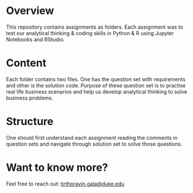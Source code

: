 # Overview
This repository contains assignments as folders. Each assignment was to test our analytical thinking & coding skills in Python & R using Jupyter Notebooks and RStudio.

# Content
Each folder contains two files. One has the question set with requirements and other is the solution code. Purpose of these question set is to practise real life business scenarios and help us develop analytical thinking to solve business problems.

# Structure
One should first understand each assignment reading the comments in question sets and navigate through solution set to solve those questions.

# Want to know more?
Feel free to reach out: tirthpravin.gala@duke.edu
